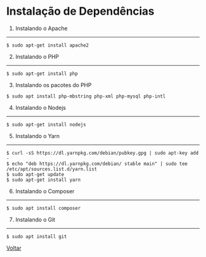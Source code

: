 Instalação de Dependências
==========================

1. Instalando o Apache
----------------------

```
$ sudo apt-get install apache2
```


2. Instalando o PHP
----------------------

```
$ sudo apt-get install php
```


3. Instalando os pacotes do PHP

```
$ sudo apt install php-mbstring php-xml php-mysql php-intl
```


4. Instalando o Nodejs
----------------------

```
$ sudo apt-get install nodejs
```


5. Instalando o Yarn
--------------------

```
$ curl -sS https://dl.yarnpkg.com/debian/pubkey.gpg | sudo apt-key add -
$ echo "deb https://dl.yarnpkg.com/debian/ stable main" | sudo tee /etc/apt/sources.list.d/yarn.list
$ sudo apt-get update
$ sudo apt-get install yarn
```


6. Instalando o Composer
------------------------

```
$ sudo apt install composer
```


7. Instalando o Git
-------------------

```
$ sudo apt install git
```


[Voltar](dependencies.md)
